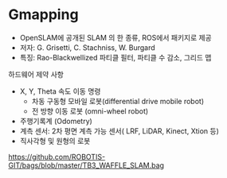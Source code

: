 # Gmapping

- OpenSLAM에 공개된 SLAM 의 한 종류, ROS에서 패키지로 제공
- 저자: G. Grisetti, C. Stachniss, W. Burgard
- 특징: Rao-Blackwellized 파티클 필터, 파티클 수 감소, 그리드 맵

하드웨어 제약 사항
- X, Y, Theta 속도 이동 명령
    - 차동 구동형 모바일 로봇(differential drive mobile robot)
    - 전 방향 이동 로봇 (omni-wheel robot)
- 주행기록계 (Odometry)
- 계측 센서: 2차 평면 계측 가능 센서( LRF, LiDAR, Kinect, Xtion 등)
- 직사각형 및 원형의 로봇



https://github.com/ROBOTIS-GIT/bags/blob/master/TB3_WAFFLE_SLAM.bag
